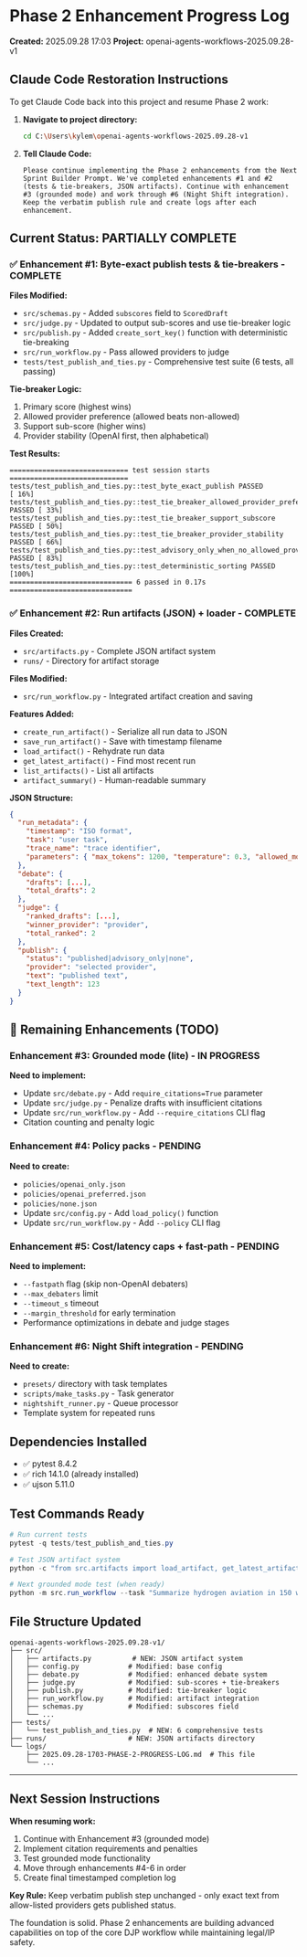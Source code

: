 # Phase 2 Enhancement Progress Log
**Created:** 2025.09.28 17:03
**Project:** openai-agents-workflows-2025.09.28-v1

## Claude Code Restoration Instructions

To get Claude Code back into this project and resume Phase 2 work:

1. **Navigate to project directory:**
   ```bash
   cd C:\Users\kylem\openai-agents-workflows-2025.09.28-v1
   ```

2. **Tell Claude Code:**
   ```
   Please continue implementing the Phase 2 enhancements from the Next Sprint Builder Prompt. We've completed enhancements #1 and #2 (tests & tie-breakers, JSON artifacts). Continue with enhancement #3 (grounded mode) and work through #6 (Night Shift integration). Keep the verbatim publish rule and create logs after each enhancement.
   ```

## Current Status: PARTIALLY COMPLETE

### ✅ Enhancement #1: Byte-exact publish tests & tie-breakers - COMPLETE
**Files Modified:**
- `src/schemas.py` - Added `subscores` field to `ScoredDraft`
- `src/judge.py` - Updated to output sub-scores and use tie-breaker logic
- `src/publish.py` - Added `create_sort_key()` function with deterministic tie-breaking
- `src/run_workflow.py` - Pass allowed providers to judge
- `tests/test_publish_and_ties.py` - Comprehensive test suite (6 tests, all passing)

**Tie-breaker Logic:**
1. Primary score (highest wins)
2. Allowed provider preference (allowed beats non-allowed)
3. Support sub-score (higher wins)
4. Provider stability (OpenAI first, then alphabetical)

**Test Results:**
```
============================= test session starts =============================
tests/test_publish_and_ties.py::test_byte_exact_publish PASSED           [ 16%]
tests/test_publish_and_ties.py::test_tie_breaker_allowed_provider_preference PASSED [ 33%]
tests/test_publish_and_ties.py::test_tie_breaker_support_subscore PASSED [ 50%]
tests/test_publish_and_ties.py::test_tie_breaker_provider_stability PASSED [ 66%]
tests/test_publish_and_ties.py::test_advisory_only_when_no_allowed_providers PASSED [ 83%]
tests/test_publish_and_ties.py::test_deterministic_sorting PASSED        [100%]
============================== 6 passed in 0.17s ==============================
```

### ✅ Enhancement #2: Run artifacts (JSON) + loader - COMPLETE
**Files Created:**
- `src/artifacts.py` - Complete JSON artifact system
- `runs/` - Directory for artifact storage

**Files Modified:**
- `src/run_workflow.py` - Integrated artifact creation and saving

**Features Added:**
- `create_run_artifact()` - Serialize all run data to JSON
- `save_run_artifact()` - Save with timestamp filename
- `load_artifact()` - Rehydrate run data
- `get_latest_artifact()` - Find most recent run
- `list_artifacts()` - List all artifacts
- `artifact_summary()` - Human-readable summary

**JSON Structure:**
```json
{
  "run_metadata": {
    "timestamp": "ISO format",
    "task": "user task",
    "trace_name": "trace identifier",
    "parameters": { "max_tokens": 1200, "temperature": 0.3, "allowed_models": [...] }
  },
  "debate": {
    "drafts": [...],
    "total_drafts": 2
  },
  "judge": {
    "ranked_drafts": [...],
    "winner_provider": "provider",
    "total_ranked": 2
  },
  "publish": {
    "status": "published|advisory_only|none",
    "provider": "selected provider",
    "text": "published text",
    "text_length": 123
  }
}
```

## 🚧 Remaining Enhancements (TODO)

### Enhancement #3: Grounded mode (lite) - IN PROGRESS
**Need to implement:**
- Update `src/debate.py` - Add `require_citations=True` parameter
- Update `src/judge.py` - Penalize drafts with insufficient citations
- Update `src/run_workflow.py` - Add `--require_citations` CLI flag
- Citation counting and penalty logic

### Enhancement #4: Policy packs - PENDING
**Need to create:**
- `policies/openai_only.json`
- `policies/openai_preferred.json`
- `policies/none.json`
- Update `src/config.py` - Add `load_policy()` function
- Update `src/run_workflow.py` - Add `--policy` CLI flag

### Enhancement #5: Cost/latency caps + fast-path - PENDING
**Need to implement:**
- `--fastpath` flag (skip non-OpenAI debaters)
- `--max_debaters` limit
- `--timeout_s` timeout
- `--margin_threshold` for early termination
- Performance optimizations in debate and judge stages

### Enhancement #6: Night Shift integration - PENDING
**Need to create:**
- `presets/` directory with task templates
- `scripts/make_tasks.py` - Task generator
- `nightshift_runner.py` - Queue processor
- Template system for repeated runs

## Dependencies Installed
- ✅ pytest 8.4.2
- ✅ rich 14.1.0 (already installed)
- ✅ ujson 5.11.0

## Test Commands Ready
```powershell
# Run current tests
pytest -q tests/test_publish_and_ties.py

# Test JSON artifact system
python -c "from src.artifacts import load_artifact, get_latest_artifact; print('Artifact system ready')"

# Next grounded mode test (when ready)
python -m src.run_workflow --task "Summarize hydrogen aviation in 150 words with 3 sources." --require_citations 3 --trace_name grounded-lite
```

## File Structure Updated
```
openai-agents-workflows-2025.09.28-v1/
├── src/
│   ├── artifacts.py          # NEW: JSON artifact system
│   ├── config.py            # Modified: base config
│   ├── debate.py            # Modified: enhanced debate system
│   ├── judge.py             # Modified: sub-scores + tie-breakers
│   ├── publish.py           # Modified: tie-breaker logic
│   ├── run_workflow.py      # Modified: artifact integration
│   ├── schemas.py           # Modified: subscores field
│   └── ...
├── tests/
│   └── test_publish_and_ties.py  # NEW: 6 comprehensive tests
├── runs/                    # NEW: JSON artifacts directory
└── logs/
    ├── 2025.09.28-1703-PHASE-2-PROGRESS-LOG.md  # This file
    └── ...
```

---

## Next Session Instructions

**When resuming work:**
1. Continue with Enhancement #3 (grounded mode)
2. Implement citation requirements and penalties
3. Test grounded mode functionality
4. Move through enhancements #4-6 in order
5. Create final timestamped completion log

**Key Rule:** Keep verbatim publish step unchanged - only exact text from allow-listed providers gets published status.

The foundation is solid. Phase 2 enhancements are building advanced capabilities on top of the core DJP workflow while maintaining legal/IP safety.
